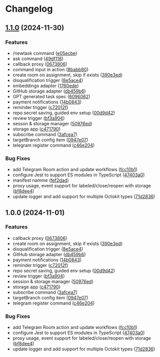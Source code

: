 # Changelog

## [1.1.0](https://github.com/ubiquity-os-marketplace/ubiquity-os-kernel-telegram/compare/v1.0.0...v1.1.0) (2024-11-30)


### Features

* /newtask command ([e05ecbe](https://github.com/ubiquity-os-marketplace/ubiquity-os-kernel-telegram/commit/e05ecbebf72d521b2c9acba03d0cb5956ccb91c5))
* ask command ([49df118](https://github.com/ubiquity-os-marketplace/ubiquity-os-kernel-telegram/commit/49df118171672a4a96d9a97f52b0a03f495822f0))
* callback proxy ([0673806](https://github.com/ubiquity-os-marketplace/ubiquity-os-kernel-telegram/commit/067380691740ae30f26834cb6caec496e088ea5d))
* command input in action ([8babb80](https://github.com/ubiquity-os-marketplace/ubiquity-os-kernel-telegram/commit/8babb803d67f64606812aaf77e533d70bfcc949a))
* create room on assignment, skip if exists ([390e3ed](https://github.com/ubiquity-os-marketplace/ubiquity-os-kernel-telegram/commit/390e3ed5c4ea26e3bae5371991c7c19f04187321))
* disqualification trigger ([8e5ace4](https://github.com/ubiquity-os-marketplace/ubiquity-os-kernel-telegram/commit/8e5ace47770c6c363801e6dddb3345da05ce5d61))
* embeddings adapter ([1760ede](https://github.com/ubiquity-os-marketplace/ubiquity-os-kernel-telegram/commit/1760edefb7fe176732ae8e5db9e6e4631d390b3a))
* GitHub storage adapter ([db459b6](https://github.com/ubiquity-os-marketplace/ubiquity-os-kernel-telegram/commit/db459b6cdd38dd64aaadd8441bac5ff6c7301050))
* GPT generated task spec ([6096062](https://github.com/ubiquity-os-marketplace/ubiquity-os-kernel-telegram/commit/60960625ea71f880cc811ccd108ee0d25dec0746))
* payment notifications ([14b0843](https://github.com/ubiquity-os-marketplace/ubiquity-os-kernel-telegram/commit/14b0843a48a0f9ad5d91e50e2ef3ad71210417ce))
* reminder trigger ([c72012f](https://github.com/ubiquity-os-marketplace/ubiquity-os-kernel-telegram/commit/c72012fc07c98d9d2ace6f474d9c5c1bfa8bf5c5))
* repo secret saving, guided env setup ([00d9d42](https://github.com/ubiquity-os-marketplace/ubiquity-os-kernel-telegram/commit/00d9d422fd69aaf3dd605c351643480c589afa9a))
* review trigger ([bf3a904](https://github.com/ubiquity-os-marketplace/ubiquity-os-kernel-telegram/commit/bf3a9048f503fea64c315edf90811f67c94da041))
* sesson & storage manager ([50976ed](https://github.com/ubiquity-os-marketplace/ubiquity-os-kernel-telegram/commit/50976ed8373762a2765aebc205e8fd6132939de0))
* storage app ([c471790](https://github.com/ubiquity-os-marketplace/ubiquity-os-kernel-telegram/commit/c4717907eb5a1cc584eded77015e815a24cca066))
* subscribe command ([3afcea7](https://github.com/ubiquity-os-marketplace/ubiquity-os-kernel-telegram/commit/3afcea74d779885ec12e81162210f090c99803cd))
* targetBranch config item ([0947e07](https://github.com/ubiquity-os-marketplace/ubiquity-os-kernel-telegram/commit/0947e076e2365b4f3d31ddade203843d967e0863))
* telegram register command ([c46e204](https://github.com/ubiquity-os-marketplace/ubiquity-os-kernel-telegram/commit/c46e204893e5c1677e8632841cc1cf9989bcf61e))


### Bug Fixes

* add Telegram Room action and update workflows ([fcc10b1](https://github.com/ubiquity-os-marketplace/ubiquity-os-kernel-telegram/commit/fcc10b10e00329f8907ae224a5b4e9352b5b6a0e))
* configure Jest to support ES modules in TypeScript ([47403a0](https://github.com/ubiquity-os-marketplace/ubiquity-os-kernel-telegram/commit/47403a02b98198a601615c44684b6b36102b2ee5))
* manifest namme ([fef2dad](https://github.com/ubiquity-os-marketplace/ubiquity-os-kernel-telegram/commit/fef2dad2e29c566c6b246d46f8f307eca95e58d2))
* proxy usage, event support for labeled/close/reopen with storage ([bf8dee4](https://github.com/ubiquity-os-marketplace/ubiquity-os-kernel-telegram/commit/bf8dee418132a1f58ff6a9ab59734d2f2436de93))
* update logger and add support for multiple Octokit types ([71d2836](https://github.com/ubiquity-os-marketplace/ubiquity-os-kernel-telegram/commit/71d283650ddda609868578902906196cf41b1df5))

## 1.0.0 (2024-11-01)

### Features

- callback proxy ([0673806](https://github.com/ubiquity-os-marketplace/ubiquity-os-kernel-telegram/commit/067380691740ae30f26834cb6caec496e088ea5d))
- create room on assignment, skip if exists ([390e3ed](https://github.com/ubiquity-os-marketplace/ubiquity-os-kernel-telegram/commit/390e3ed5c4ea26e3bae5371991c7c19f04187321))
- disqualification trigger ([8e5ace4](https://github.com/ubiquity-os-marketplace/ubiquity-os-kernel-telegram/commit/8e5ace47770c6c363801e6dddb3345da05ce5d61))
- GitHub storage adapter ([db459b6](https://github.com/ubiquity-os-marketplace/ubiquity-os-kernel-telegram/commit/db459b6cdd38dd64aaadd8441bac5ff6c7301050))
- payment notifications ([14b0843](https://github.com/ubiquity-os-marketplace/ubiquity-os-kernel-telegram/commit/14b0843a48a0f9ad5d91e50e2ef3ad71210417ce))
- reminder trigger ([c72012f](https://github.com/ubiquity-os-marketplace/ubiquity-os-kernel-telegram/commit/c72012fc07c98d9d2ace6f474d9c5c1bfa8bf5c5))
- repo secret saving, guided env setup ([00d9d42](https://github.com/ubiquity-os-marketplace/ubiquity-os-kernel-telegram/commit/00d9d422fd69aaf3dd605c351643480c589afa9a))
- review trigger ([bf3a904](https://github.com/ubiquity-os-marketplace/ubiquity-os-kernel-telegram/commit/bf3a9048f503fea64c315edf90811f67c94da041))
- session & storage manager ([50976ed](https://github.com/ubiquity-os-marketplace/ubiquity-os-kernel-telegram/commit/50976ed8373762a2765aebc205e8fd6132939de0))
- storage app ([c471790](https://github.com/ubiquity-os-marketplace/ubiquity-os-kernel-telegram/commit/c4717907eb5a1cc584eded77015e815a24cca066))
- subscribe command ([3afcea7](https://github.com/ubiquity-os-marketplace/ubiquity-os-kernel-telegram/commit/3afcea74d779885ec12e81162210f090c99803cd))
- targetBranch config item ([0947e07](https://github.com/ubiquity-os-marketplace/ubiquity-os-kernel-telegram/commit/0947e076e2365b4f3d31ddade203843d967e0863))
- telegram register command ([c46e204](https://github.com/ubiquity-os-marketplace/ubiquity-os-kernel-telegram/commit/c46e204893e5c1677e8632841cc1cf9989bcf61e))

### Bug Fixes

- add Telegram Room action and update workflows ([fcc10b1](https://github.com/ubiquity-os-marketplace/ubiquity-os-kernel-telegram/commit/fcc10b10e00329f8907ae224a5b4e9352b5b6a0e))
- configure Jest to support ES modules in TypeScript ([47403a0](https://github.com/ubiquity-os-marketplace/ubiquity-os-kernel-telegram/commit/47403a02b98198a601615c44684b6b36102b2ee5))
- proxy usage, event support for labeled/close/reopen with storage ([bf8dee4](https://github.com/ubiquity-os-marketplace/ubiquity-os-kernel-telegram/commit/bf8dee418132a1f58ff6a9ab59734d2f2436de93))
- update logger and add support for multiple Octokit types ([71d2836](https://github.com/ubiquity-os-marketplace/ubiquity-os-kernel-telegram/commit/71d283650ddda609868578902906196cf41b1df5))
